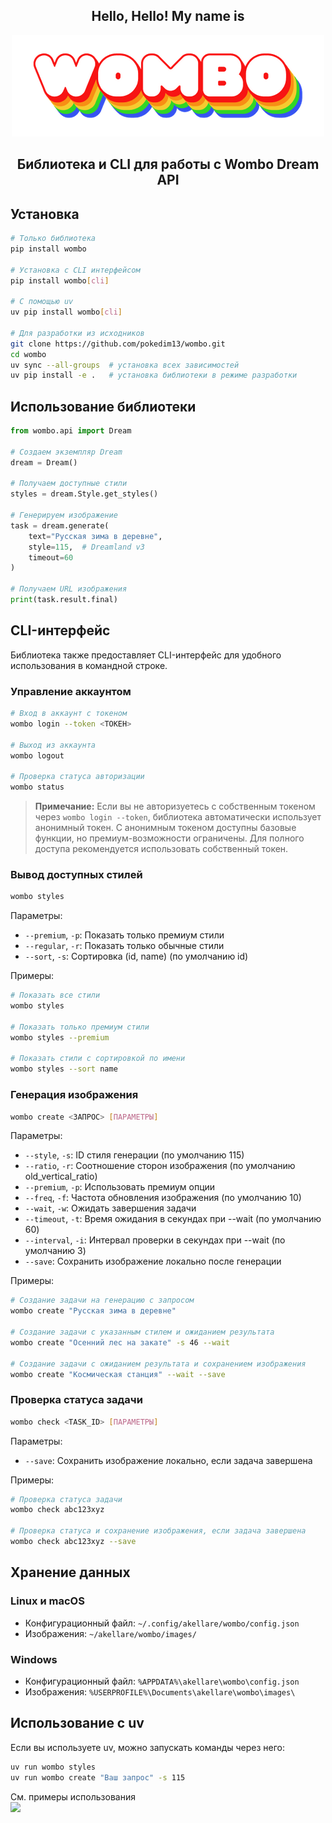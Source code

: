 <div align="center">
    <h2>Hello, Hello! My name is</h2>
    <img src="assets/logos/wombo.png">
    <h2>Библиотека и CLI для работы с Wombo Dream API</h2>
</div>

## Установка

```bash
# Только библиотека
pip install wombo

# Установка с CLI интерфейсом
pip install wombo[cli]

# С помощью uv
uv pip install wombo[cli]

# Для разработки из исходников
git clone https://github.com/pokedim13/wombo.git
cd wombo
uv sync --all-groups  # установка всех зависимостей
uv pip install -e .   # установка библиотеки в режиме разработки
```

## Использование библиотеки

```python
from wombo.api import Dream

# Создаем экземпляр Dream
dream = Dream()

# Получаем доступные стили
styles = dream.Style.get_styles()

# Генерируем изображение
task = dream.generate(
    text="Русская зима в деревне",
    style=115,  # Dreamland v3
    timeout=60
)

# Получаем URL изображения
print(task.result.final)
```

## CLI-интерфейс

Библиотека также предоставляет CLI-интерфейс для удобного использования в командной строке.

### Управление аккаунтом

```bash
# Вход в аккаунт с токеном
wombo login --token <ТОКЕН>

# Выход из аккаунта
wombo logout

# Проверка статуса авторизации
wombo status
```

> **Примечание:** Если вы не авторизуетесь с собственным токеном через `wombo login --token`, библиотека автоматически использует анонимный токен. С анонимным токеном доступны базовые функции, но премиум-возможности ограничены. Для полного доступа рекомендуется использовать собственный токен.

### Вывод доступных стилей

```bash
wombo styles
```

Параметры:
- `--premium`, `-p`: Показать только премиум стили
- `--regular`, `-r`: Показать только обычные стили
- `--sort`, `-s`: Сортировка (id, name) (по умолчанию id)

Примеры:
```bash
# Показать все стили
wombo styles

# Показать только премиум стили
wombo styles --premium

# Показать стили с сортировкой по имени
wombo styles --sort name
```

### Генерация изображения

```bash
wombo create <ЗАПРОС> [ПАРАМЕТРЫ]
```

Параметры:
- `--style`, `-s`: ID стиля генерации (по умолчанию 115)
- `--ratio`, `-r`: Соотношение сторон изображения (по умолчанию old_vertical_ratio)
- `--premium`, `-p`: Использовать премиум опции
- `--freq`, `-f`: Частота обновления изображения (по умолчанию 10)
- `--wait`, `-w`: Ожидать завершения задачи
- `--timeout`, `-t`: Время ожидания в секундах при --wait (по умолчанию 60)
- `--interval`, `-i`: Интервал проверки в секундах при --wait (по умолчанию 3)
- `--save`: Сохранить изображение локально после генерации

Примеры:
```bash
# Создание задачи на генерацию с запросом
wombo create "Русская зима в деревне"

# Создание задачи с указанным стилем и ожиданием результата
wombo create "Осенний лес на закате" -s 46 --wait

# Создание задачи с ожиданием результата и сохранением изображения
wombo create "Космическая станция" --wait --save
```

### Проверка статуса задачи

```bash
wombo check <TASK_ID> [ПАРАМЕТРЫ]
```

Параметры:
- `--save`: Сохранить изображение локально, если задача завершена

Примеры:
```bash
# Проверка статуса задачи
wombo check abc123xyz

# Проверка статуса и сохранение изображения, если задача завершена
wombo check abc123xyz --save
```

## Хранение данных

### Linux и macOS
- Конфигурационный файл: `~/.config/akellare/wombo/config.json`
- Изображения: `~/akellare/wombo/images/`

### Windows
- Конфигурационный файл: `%APPDATA%\akellare\wombo\config.json`
- Изображения: `%USERPROFILE%\Documents\akellare\wombo\images\`

## Использование с uv

Если вы используете uv, можно запускать команды через него:

```bash
uv run wombo styles
uv run wombo create "Ваш запрос" -s 115
```

<div>См. примеры использования</div>
<img src="assets/example.gif">